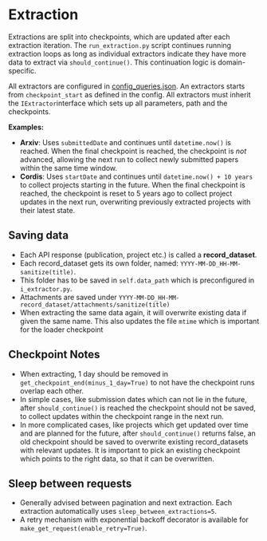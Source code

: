 # Extraction

Extractions are split into checkpoints, which are updated after each extraction iteration. The `run_extraction.py`
script continues running extraction loops as long as individual extractors indicate they have more data to extract
via `should_continue()`. This continuation logic is domain-specific.

All extractors are configured in [config_queries.json](../../../config/config_queries.json). An extractors starts
from `checkpoint_start` as defined in the config.
All extractors must inherit the `IExtractor`interface which sets up all parameters, path and the checkpoints.

**Examples:**

- **Arxiv**: Uses `submittedDate` and continues until `datetime.now()` is reached. When the final checkpoint is reached,
  the checkpoint is *not* advanced, allowing the next run to collect newly submitted papers within the same time window.
- **Cordis**: Uses `startDate` and continues until `datetime.now() + 10 years` to collect projects starting in the
  future. When the final checkpoint is reached, the checkpoint is reset to 5 years ago to collect project updates in the
  next run, overwriting previously extracted projects with their latest state.

## Saving data

- Each API response (publication, project etc.) is called a **record_dataset**.
- Each record_dataset gets its own folder, named: `YYYY-MM-DD_HH-MM-sanitize(title)`.
- This folder has to be saved in `self.data_path` which is preconfigured in `i_extractor.py`.
- Attachments are saved under `YYYY-MM-DD_HH-MM-record_dataset/attachments/sanitize(title)`
- When extracting the same data again, it will overwrite existing data if given the same name. This also updates the
  file `mtime` which is important for the loader checkpoint

## Checkpoint Notes

- When extracting, 1 day should be removed in `get_checkpoint_end(minus_1_day=True)` to not have the checkpoint runs
  overlap each other.
- In simple cases, like submission dates which can not lie in the future, after `should_continue()` is reached the
  checkpoint should not be saved, to collect updates within the checkpoint range in the next run.
- In more complicated cases, like projects which get updated over time and are planned for the future,
  after `should_continue()` returns false, an old checkpoint should be saved to overwrite existing record_datasets with
  relevant
  updates. It is important to pick an existing checkpoint which points to the right data, so that it can be overwritten.

## Sleep between requests

- Generally advised between pagination and next extraction. Each extraction automatically
  uses `sleep_between_extractions=5`.
- A retry mechanism with exponential backoff decorator is available for `make_get_request(enable_retry=True)`.
